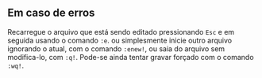 Em caso de erros
-----------------

Recarregue o arquivo que está sendo editado pressionando `Esc` e em
seguida usando o comando `:e`. ou simplesmente inicie outro arquivo
ignorando o atual, com o comando `:enew!`, ou saia do arquivo sem
modifica-lo, com `:q!`. Pode-se ainda tentar gravar forçado com o
comando `:wq!`.


